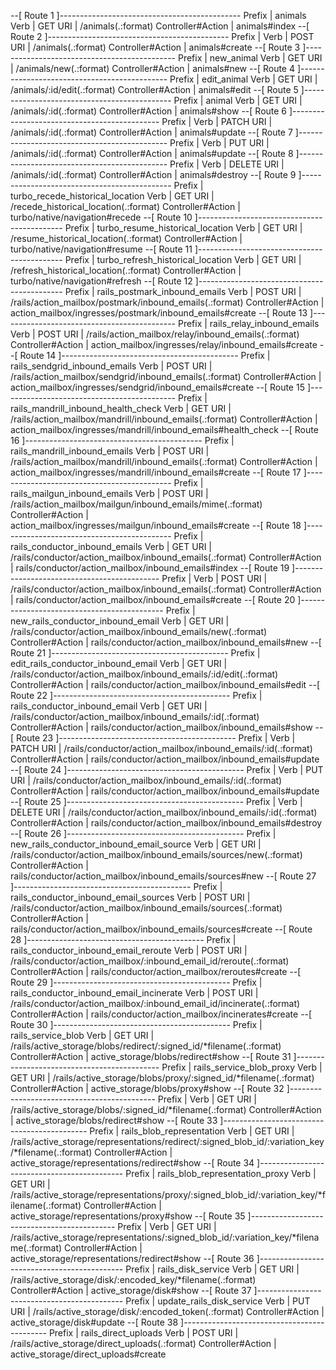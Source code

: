 --[ Route 1 ]---------------------------------------------
Prefix            | animals
Verb              | GET
URI               | /animals(.:format)
Controller#Action | animals#index
--[ Route 2 ]---------------------------------------------
Prefix            | 
Verb              | POST
URI               | /animals(.:format)
Controller#Action | animals#create
--[ Route 3 ]---------------------------------------------
Prefix            | new_animal
Verb              | GET
URI               | /animals/new(.:format)
Controller#Action | animals#new
--[ Route 4 ]---------------------------------------------
Prefix            | edit_animal
Verb              | GET
URI               | /animals/:id/edit(.:format)
Controller#Action | animals#edit
--[ Route 5 ]---------------------------------------------
Prefix            | animal
Verb              | GET
URI               | /animals/:id(.:format)
Controller#Action | animals#show
--[ Route 6 ]---------------------------------------------
Prefix            | 
Verb              | PATCH
URI               | /animals/:id(.:format)
Controller#Action | animals#update
--[ Route 7 ]---------------------------------------------
Prefix            | 
Verb              | PUT
URI               | /animals/:id(.:format)
Controller#Action | animals#update
--[ Route 8 ]---------------------------------------------
Prefix            | 
Verb              | DELETE
URI               | /animals/:id(.:format)
Controller#Action | animals#destroy
--[ Route 9 ]---------------------------------------------
Prefix            | turbo_recede_historical_location
Verb              | GET
URI               | /recede_historical_location(.:format)
Controller#Action | turbo/native/navigation#recede
--[ Route 10 ]--------------------------------------------
Prefix            | turbo_resume_historical_location
Verb              | GET
URI               | /resume_historical_location(.:format)
Controller#Action | turbo/native/navigation#resume
--[ Route 11 ]--------------------------------------------
Prefix            | turbo_refresh_historical_location
Verb              | GET
URI               | /refresh_historical_location(.:format)
Controller#Action | turbo/native/navigation#refresh
--[ Route 12 ]--------------------------------------------
Prefix            | rails_postmark_inbound_emails
Verb              | POST
URI               | /rails/action_mailbox/postmark/inbound_emails(.:format)
Controller#Action | action_mailbox/ingresses/postmark/inbound_emails#create
--[ Route 13 ]--------------------------------------------
Prefix            | rails_relay_inbound_emails
Verb              | POST
URI               | /rails/action_mailbox/relay/inbound_emails(.:format)
Controller#Action | action_mailbox/ingresses/relay/inbound_emails#create
--[ Route 14 ]--------------------------------------------
Prefix            | rails_sendgrid_inbound_emails
Verb              | POST
URI               | /rails/action_mailbox/sendgrid/inbound_emails(.:format)
Controller#Action | action_mailbox/ingresses/sendgrid/inbound_emails#create
--[ Route 15 ]--------------------------------------------
Prefix            | rails_mandrill_inbound_health_check
Verb              | GET
URI               | /rails/action_mailbox/mandrill/inbound_emails(.:format)
Controller#Action | action_mailbox/ingresses/mandrill/inbound_emails#health_check
--[ Route 16 ]--------------------------------------------
Prefix            | rails_mandrill_inbound_emails
Verb              | POST
URI               | /rails/action_mailbox/mandrill/inbound_emails(.:format)
Controller#Action | action_mailbox/ingresses/mandrill/inbound_emails#create
--[ Route 17 ]--------------------------------------------
Prefix            | rails_mailgun_inbound_emails
Verb              | POST
URI               | /rails/action_mailbox/mailgun/inbound_emails/mime(.:format)
Controller#Action | action_mailbox/ingresses/mailgun/inbound_emails#create
--[ Route 18 ]--------------------------------------------
Prefix            | rails_conductor_inbound_emails
Verb              | GET
URI               | /rails/conductor/action_mailbox/inbound_emails(.:format)
Controller#Action | rails/conductor/action_mailbox/inbound_emails#index
--[ Route 19 ]--------------------------------------------
Prefix            | 
Verb              | POST
URI               | /rails/conductor/action_mailbox/inbound_emails(.:format)
Controller#Action | rails/conductor/action_mailbox/inbound_emails#create
--[ Route 20 ]--------------------------------------------
Prefix            | new_rails_conductor_inbound_email
Verb              | GET
URI               | /rails/conductor/action_mailbox/inbound_emails/new(.:format)
Controller#Action | rails/conductor/action_mailbox/inbound_emails#new
--[ Route 21 ]--------------------------------------------
Prefix            | edit_rails_conductor_inbound_email
Verb              | GET
URI               | /rails/conductor/action_mailbox/inbound_emails/:id/edit(.:format)
Controller#Action | rails/conductor/action_mailbox/inbound_emails#edit
--[ Route 22 ]--------------------------------------------
Prefix            | rails_conductor_inbound_email
Verb              | GET
URI               | /rails/conductor/action_mailbox/inbound_emails/:id(.:format)
Controller#Action | rails/conductor/action_mailbox/inbound_emails#show
--[ Route 23 ]--------------------------------------------
Prefix            | 
Verb              | PATCH
URI               | /rails/conductor/action_mailbox/inbound_emails/:id(.:format)
Controller#Action | rails/conductor/action_mailbox/inbound_emails#update
--[ Route 24 ]--------------------------------------------
Prefix            | 
Verb              | PUT
URI               | /rails/conductor/action_mailbox/inbound_emails/:id(.:format)
Controller#Action | rails/conductor/action_mailbox/inbound_emails#update
--[ Route 25 ]--------------------------------------------
Prefix            | 
Verb              | DELETE
URI               | /rails/conductor/action_mailbox/inbound_emails/:id(.:format)
Controller#Action | rails/conductor/action_mailbox/inbound_emails#destroy
--[ Route 26 ]--------------------------------------------
Prefix            | new_rails_conductor_inbound_email_source
Verb              | GET
URI               | /rails/conductor/action_mailbox/inbound_emails/sources/new(.:format)
Controller#Action | rails/conductor/action_mailbox/inbound_emails/sources#new
--[ Route 27 ]--------------------------------------------
Prefix            | rails_conductor_inbound_email_sources
Verb              | POST
URI               | /rails/conductor/action_mailbox/inbound_emails/sources(.:format)
Controller#Action | rails/conductor/action_mailbox/inbound_emails/sources#create
--[ Route 28 ]--------------------------------------------
Prefix            | rails_conductor_inbound_email_reroute
Verb              | POST
URI               | /rails/conductor/action_mailbox/:inbound_email_id/reroute(.:format)
Controller#Action | rails/conductor/action_mailbox/reroutes#create
--[ Route 29 ]--------------------------------------------
Prefix            | rails_conductor_inbound_email_incinerate
Verb              | POST
URI               | /rails/conductor/action_mailbox/:inbound_email_id/incinerate(.:format)
Controller#Action | rails/conductor/action_mailbox/incinerates#create
--[ Route 30 ]--------------------------------------------
Prefix            | rails_service_blob
Verb              | GET
URI               | /rails/active_storage/blobs/redirect/:signed_id/*filename(.:format)
Controller#Action | active_storage/blobs/redirect#show
--[ Route 31 ]--------------------------------------------
Prefix            | rails_service_blob_proxy
Verb              | GET
URI               | /rails/active_storage/blobs/proxy/:signed_id/*filename(.:format)
Controller#Action | active_storage/blobs/proxy#show
--[ Route 32 ]--------------------------------------------
Prefix            | 
Verb              | GET
URI               | /rails/active_storage/blobs/:signed_id/*filename(.:format)
Controller#Action | active_storage/blobs/redirect#show
--[ Route 33 ]--------------------------------------------
Prefix            | rails_blob_representation
Verb              | GET
URI               | /rails/active_storage/representations/redirect/:signed_blob_id/:variation_key/*filename(.:format)
Controller#Action | active_storage/representations/redirect#show
--[ Route 34 ]--------------------------------------------
Prefix            | rails_blob_representation_proxy
Verb              | GET
URI               | /rails/active_storage/representations/proxy/:signed_blob_id/:variation_key/*filename(.:format)
Controller#Action | active_storage/representations/proxy#show
--[ Route 35 ]--------------------------------------------
Prefix            | 
Verb              | GET
URI               | /rails/active_storage/representations/:signed_blob_id/:variation_key/*filename(.:format)
Controller#Action | active_storage/representations/redirect#show
--[ Route 36 ]--------------------------------------------
Prefix            | rails_disk_service
Verb              | GET
URI               | /rails/active_storage/disk/:encoded_key/*filename(.:format)
Controller#Action | active_storage/disk#show
--[ Route 37 ]--------------------------------------------
Prefix            | update_rails_disk_service
Verb              | PUT
URI               | /rails/active_storage/disk/:encoded_token(.:format)
Controller#Action | active_storage/disk#update
--[ Route 38 ]--------------------------------------------
Prefix            | rails_direct_uploads
Verb              | POST
URI               | /rails/active_storage/direct_uploads(.:format)
Controller#Action | active_storage/direct_uploads#create